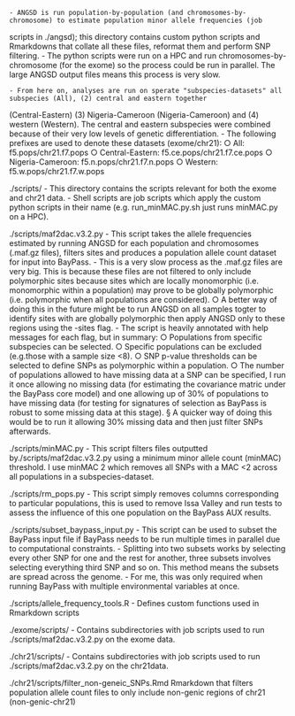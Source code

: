 	- ANGSD is run population-by-population (and chromosomes-by-chromosome) to estimate population minor allele frequencies (job 
scripts in ./angsd); this directory contains custom python scripts and Rmarkdowns that collate all these files, reformat them and 
perform SNP filtering.
	- The python scripts were run on a HPC and run chromosomes-by-chromosome (for the exome) so the process could be run in 
parallel. The large ANGSD output files means this process is very slow.
	
	- From here on, analyses are run on sperate "subspecies-datasets" all subspecies (All), (2) central and eastern together 
(Central-Eastern) (3) Nigeria-Cameroon (Nigeria-Cameroon) and (4) western (Western). The central and eastern subspecies were combined 
because of their very low levels of genetic differentiation.
	- The following prefixes are used to denote these datasets (exome/chr21):
		○ All: f5.pops/chr21.f7.pops
		○ Central-Eastern: f5.ce.pops/chr21.f7.ce.pops
		○ Nigeria-Cameroon: f5.n.pops/chr21.f7.n.pops
		○ Western: f5.w.pops/chr21.f7.w.pops

./scripts/
	- This directory contains the scripts relevant for both the exome and chr21 data.
	- Shell scripts are job scripts which apply the custom python scripts in their name (e.g. run_minMAC.py.sh just runs minMAC.py 
on a HPC).
	
./scripts/maf2dac.v3.2.py
	- This script takes the allele frequencies estimated by running ANGSD for each population and chromosomes (.maf.gz files), 
filters sites and produces a population allele count dataset for input into BayPass.
	- This is a very slow process as the .maf.gz files are very big. This is because these files are not filtered to only include 
polymorphic sites because sites which are locally monomorphic (i.e. monomorphic within a population) may prove to be globally 
polymorphic (i.e. polymorphic when all populations are considered).
		○ A better way of doing this in the future might be to run ANGSD on all samples togter to identify sites with are 
globally polymorphic then apply ANGSD only to these regions using the -sites flag.
	- The script is heavily annotated with help messages for each flag, but in summary:
		○ Populations from specific subspecies can be selected.
		○ Specific populations can be excluded (e.g.those with a sample size <8).
		○ SNP p-value thresholds can be selected to define SNPs as polymorphic within a population.
		○ The number of populations allowed to have missing data at a SNP can be specified, I run it once allowing no missing 
data (for estimating the covariance matric under the BayPass core model) and one allowing up of 30% of populations to have missing 
data (for testing for signatures of selection as BayPass is robust to some missing data at this stage).
			§ A quicker way of doing this would be to run it allowing 30% missing data and then just filter SNPs 
afterwards.

./scripts/minMAC.py
	- This script filters files outputted by./scripts/maf2dac.v3.2.py using a minimum minor allele count (minMAC) threshold. I use 
minMAC 2 which removes all SNPs with a MAC <2 across all populations in a subspecies-dataset.
	
./scripts/rm_pops.py
	- This script simply removes columns corresponding to particular populations, this is used to remove Issa Valley and run tests 
to assess the influence of this one population on the BayPass AUX results.

./scripts/subset_baypass_input.py
	- This script can be used to subset the BayPass input file if BayPass needs to be run multiple times in parallel due to 
computational constraints.
	- Splitting into two subsets works by selecting every other SNP for one and the rest for another, three subsets involves 
selecting everything third SNP and so on. This method means the subsets are spread across the genome.
	- For me, this was only required when running BayPass with multiple environmental variables at once.

./scripts/allele_frequency_tools.R
	- Defines custom functions used in Rmarkdown scripts 

./exome/scripts/
	- Contains subdirectories with job scripts used to run ./scripts/maf2dac.v3.2.py on the exome data.

./chr21/scripts/
	- Contains subdirectories with job scripts used to run ./scripts/maf2dac.v3.2.py on the chr21data.

./chr21/scripts/filter_non-geneic_SNPs.Rmd
Rmarkdown that filters population allele count files to only include non-genic regions of chr21 (non-genic-chr21)
